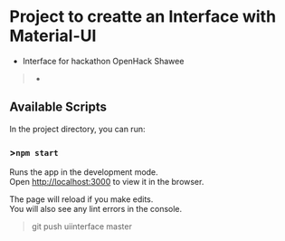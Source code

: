 # Project to creatte an Interface with Material-UI
* Interface for hackathon OpenHack Shawee
> -

## Available Scripts

In the project directory, you can run:

### >`npm start`

Runs the app in the development mode.<br>
Open [http://localhost:3000](http://localhost:3000) to view it in the browser.

The page will reload if you make edits.<br>
You will also see any lint errors in the console.

> git push uiinterface master

